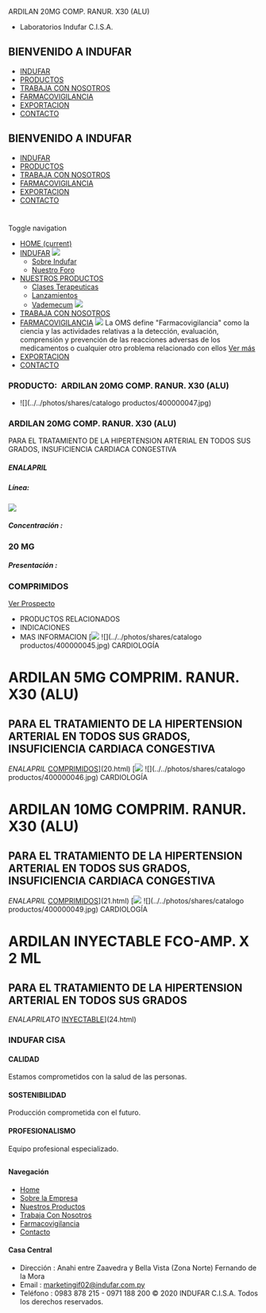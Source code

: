 ARDILAN 20MG COMP. RANUR. X30 (ALU)
- Laboratorios Indufar C.I.S.A.
## BIENVENIDO A INDUFAR
* [INDUFAR](22.html#)
* [PRODUCTOS](22.html#)
* [TRABAJA CON NOSOTROS](22.html#)
* [FARMACOVIGILANCIA](22.html#)
* [EXPORTACION](22.html#)
* [CONTACTO](22.html#)
## BIENVENIDO A INDUFAR
* [INDUFAR](../../index.html)
* [PRODUCTOS](../../productos.html)
* [TRABAJA CON NOSOTROS](../../trabaja_con_nosotros.html)
* [FARMACOVIGILANCIA](../../farmacovigilancia.html)
* [EXPORTACION](../../exportacion.html)
* [CONTACTO](../../contacto.html)
# 
Toggle navigation
* [HOME (current)](../../index.html)
* [INDUFAR](22.html#) 
  [![ ](../../photos/shares/Sistema/Menu/indufar_menul.jpg)](../../institucional.html)
  - [Sobre Indufar](../../institucional.html)
  - [Nuestro Foro](../../blog.html)
* [NUESTROS PRODUCTOS](22.html#) 
  - [Clases Terapeuticas](../clases_terapeuticas.html)
  - [Lanzamientos](../lanzamientos.html)
  - [Vademecum](../../productos.html)
  [![ ](../../photos/shares/Sistema/Menu/productos.png)](../../productos.html)
* [TRABAJA CON NOSOTROS](../../trabaja_con_nosotros.html)
* [FARMACOVIGILANCIA](22.html#) 
  [![ ](../../photos/shares/Sistema/Menu/TUBOS.png)](../../farmacovigilancia.html)
  La OMS define "Farmacovigilancia" como la ciencia y las actividades relativas a la detección, evaluación, comprensión y prevención de las reacciones adversas de los medicamentos o cualquier otro problema relacionado con ellos
  [Ver más](../../farmacovigilancia.html)
* [EXPORTACION](../../exportacion.html)
* [CONTACTO](../../contacto.html)
### PRODUCTO:  ARDILAN 20MG COMP. RANUR. X30 (ALU)
* ![](../../photos/shares/catalogo productos/400000047.jpg)
### **ARDILAN 20MG COMP. RANUR. X30 (ALU)**
PARA EL TRATAMIENTO DE LA HIPERTENSION ARTERIAL EN TODOS SUS GRADOS, INSUFICIENCIA CARDIACA CONGESTIVA
##### **ENALAPRIL**
##### **Línea:**
[![](../../photos/shares/Laboratorios/lab_cardio.png)](../linea/5.html)
##### **Concentración :**
### 20 MG
##### **Presentación :**
### COMPRIMIDOS
[Ver Prospecto](https://www.indufar.com.py/files/shares/prospectos/400000047.pdf)
* PRODUCTOS RELACIONADOS
* INDICACIONES
* MAS INFORMACION
[![](../../photos/shares/Laboratorios/lab_cardio.png)
![](../../photos/shares/catalogo productos/400000045.jpg)
CARDIOLOGÍA
# ARDILAN 5MG COMPRIM. RANUR. X30 (ALU)
## PARA EL TRATAMIENTO DE LA HIPERTENSION ARTERIAL EN TODOS SUS GRADOS, INSUFICIENCIA CARDIACA CONGESTIVA
*ENALAPRIL*
[COMPRIMIDOS](22.html#)](20.html)
[![](../../photos/shares/Laboratorios/lab_cardio.png)
![](../../photos/shares/catalogo productos/400000046.jpg)
CARDIOLOGÍA
# ARDILAN 10MG COMPRIM. RANUR. X30 (ALU)
## PARA EL TRATAMIENTO DE LA HIPERTENSION ARTERIAL EN TODOS SUS GRADOS, INSUFICIENCIA CARDIACA CONGESTIVA
*ENALAPRIL*
[COMPRIMIDOS](22.html#)](21.html)
[![](../../photos/shares/Laboratorios/lab_cardio.png)
![](../../photos/shares/catalogo productos/400000049.jpg)
CARDIOLOGÍA
# ARDILAN INYECTABLE FCO-AMP. X 2 ML
## PARA EL TRATAMIENTO DE LA HIPERTENSION ARTERIAL EN TODOS SUS GRADOS
*ENALAPRILATO*
[INYECTABLE](22.html#)](24.html)
### INDUFAR CISA
#### CALIDAD
Estamos comprometidos con la salud de las personas.
#### SOSTENIBILIDAD
Producción comprometida con el futuro.
#### PROFESIONALISMO
Equipo profesional especializado.
## 
#### Navegación
* [Home](../../index.html)
* [Sobre la Empresa](../../institucional.html)
* [Nuestros Productos](../../productos.html)
* [Trabaja Con Nosotros](../../trabaja_con_nosotros.html)
* [Farmacovigilancia](../../farmacovigilancia.html)
* [Contacto](../../contacto.html)
#### Casa Central
* Dirección : Anahi entre Zaavedra y Bella Vista (Zona Norte) Fernando de la Mora
* Email : [marketingif02@indufar.com.py](mailto:marketingif02@indufar.com.py)
* Teléfono : 0983 878 215 - 0971 188 200
© 2020 INDUFAR C.I.S.A. Todos los derechos reservados.